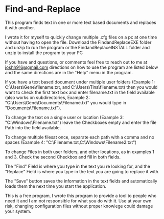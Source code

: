 # Find-and-Replace
This program finds text in one or more text based documents and replaces it with another.

I wrote it for myself to quickly change multiple .cfg files on a pc at one time without having to open the file. Download the FindandReplaceEXE folder and unzip to run the program or the FindandReplaceINSTALL folder and unzip to install the program to your PC

If you have and questions, or comments feel free to reach out to me at joshh916@gmail.com directions on how to use the program are listed below and the same directions are in the "Help" menu in the program.


If you have a text based document under multiple user folders (Example 1: C:\Users\Gene\filename.txt, and C:\Users\Tina\filename.txt) then you would want to check the first text box and enter filename.txt in the field available (also works on subdirectories, Example 2: "C:\Users\Gene\Documents\Filename.txt" you would type in "Documents\Filename.txt").

To change the text on a single user or location (Example 3: "C:\Windows\Filename.txt") leave the Checkboxes empty and enter the file Path into the field available.

To change multiple filesat once, separate each path with a comma and no spaces (Example 4: "C:\Filename.txt,C:\Windows\Filename2.txt")

To change Files in both user folders, and other locations, as in examples 1 and 3, Check the second Checkbox and fill in both fields.

 The "Find" Field is where you type in the text you re looking for, and the "Replace" Field is where you type in the text you are going to replace it with.

The "Save" button saves the information in the text fields and automatically loads them the next time you start the application.

This is a free program, I wrote this program to provide a tool to people who need it and I am not responsible for what you do with it. Use at your own risk, changing configuration files without proper knowlege could damage your system.

